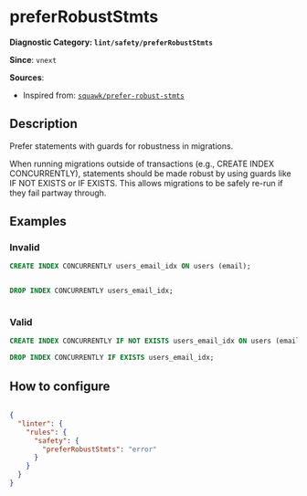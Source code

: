 # preferRobustStmts
**Diagnostic Category: `lint/safety/preferRobustStmts`**

**Since**: `vnext`


**Sources**: 
- Inspired from: <a href="https://squawkhq.com/docs/prefer-robust-stmts" target="_blank"><code>squawk/prefer-robust-stmts</code></a>

## Description
Prefer statements with guards for robustness in migrations.

When running migrations outside of transactions (e.g., CREATE INDEX CONCURRENTLY),
statements should be made robust by using guards like IF NOT EXISTS or IF EXISTS.
This allows migrations to be safely re-run if they fail partway through.

## Examples

### Invalid

```sql
CREATE INDEX CONCURRENTLY users_email_idx ON users (email);
```

```sh
```

```sql
DROP INDEX CONCURRENTLY users_email_idx;
```

```sh
```

### Valid

```sql
CREATE INDEX CONCURRENTLY IF NOT EXISTS users_email_idx ON users (email);
```

```sql
DROP INDEX CONCURRENTLY IF EXISTS users_email_idx;
```

## How to configure
```json

{
  "linter": {
    "rules": {
      "safety": {
        "preferRobustStmts": "error"
      }
    }
  }
}

```
